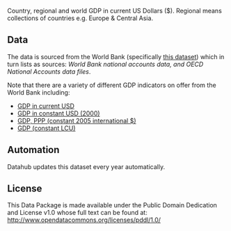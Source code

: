 Country, regional and world GDP in current US Dollars ($). Regional means
collections of countries e.g. Europe & Central Asia.

## Data

The data is sourced from the World Bank (specifically [this dataset][current]) which
in turn lists as sources: *World Bank national accounts data, and OECD National
Accounts data files*.

Note that there are a variety of different GDP indicators on offer from the
World Bank including:

* [GDP in current USD][current]
* [GDP in constant USD (2000)][constant]
* [GDP, PPP (constant 2005 international $)][ppp]
* [GDP (constant LCU)][lcu]

[constant]: http://data.worldbank.org/indicator/NY.GDP.MKTP.KD
[current]: http://data.worldbank.org/indicator/NY.GDP.MKTP.CD
[ppp]: http://data.worldbank.org/indicator/NY.GDP.MKTP.PP.KD
[lcu]: http://data.worldbank.org/indicator/NY.GDP.MKTP.KN

## Automation

Datahub updates this dataset every year automatically.

## License

This Data Package is made available under the Public Domain Dedication and License v1.0 whose full text can be found at: http://www.opendatacommons.org/licenses/pddl/1.0/